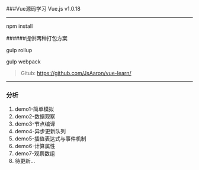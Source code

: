 
###Vue源码学习  Vue.js v1.0.18

****
npm install

######提供两种打包方案

gulp rollup

gulp webpack

>Gitub: <https://github.com/JsAaron/vue-learn/>

****
### 分析

<ol>
<li>demo1-简单模拟</li>
<li>demo2-数据观察</li>
<li>demo3-节点编译</li>
<li>demo4-异步更新队列</li>
<li>demo5-插值表达式与事件机制</li>
<li>demo6-计算属性</li>
<li>demo7-观察数组</li>
<li>待更新...</li>
</ol>